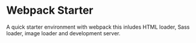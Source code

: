 # Webpack Starter
A quick starter environment with webpack this inludes HTML loader, Sass loader, image loader and development server.
